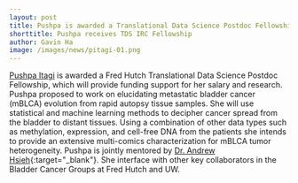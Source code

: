 ```yaml
---
layout: post
title: Pushpa is awarded a Translational Data Science Postdoc Fellowship
shorttitle: Pushpa receives TDS IRC Fellowship
author: Gavin Ha
image: /images/news/pitagi-01.png
---
```


[Pushpa Itagi](/people/Pushpa-Itagi/) is awarded a Fred Hutch Translational Data Science Postdoc Fellowship, which will provide funding support for her salary and research. Pushpa proposed to work on elucidating metastatic bladder cancer (mBLCA) evolution from rapid autopsy tissue samples. She will use statistical and machine learning methods to decipher cancer spread from the bladder to distant tissues. Using a combination of other data types such as methylation, expression, and cell-free DNA from the patients she intends to provide an extensive multi-comics characterization for mBLCA tumor heterogeneity. Pushpa is jointly mentored by [Dr. Andrew Hsieh](https://www.fredhutch.org/en/faculty-lab-directory/hsieh-andrew.html){:target="_blank"}. She interface with other key collaborators in the Bladder Cancer Groups at Fred Hutch and UW. 
